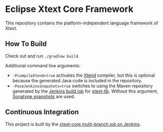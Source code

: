 # Eclipse Xtext Core Framework

This repository contains the platform-independent language framework of Xtext.

## How To Build

Check out and run `./gradlew build`.

Additional command line arguments:
 - `-PcompileXtend=true` activates the [Xtend](http://xtend-lang.org) compiler, but this is optional because the generated Java code is included in the repository.
 - `-PuseJenkinsSnapshots=true` switches to using the Maven repository generated by the [Jenkins build job](https://services.typefox.io/open-source/jenkins/job/xtext-lib/) for [xtext-lib](https://github.com/eclipse/xtext-lib). Without this argument, [Sonatype snapshots](https://oss.sonatype.org/content/repositories/snapshots) are used.

## Continuous Integration

This project is built by the [xtext-core multi-branch job on Jenkins](https://services.typefox.io/open-source/jenkins/job/xtext-core/).

